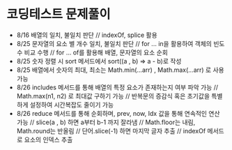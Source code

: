 # 코딩테스트 문제풀이
- 8/16 배열의 일치, 불일치 판단 // indexOf, splice 활용
- 8/25 문자열의 요소 별 개수 일치, 불일치 판단 // for ... in을 활용하여 객체의 빈도수 비교 수행 // for ... of를 활용해 배열, 문자열의 요소 순회
- 8/25 숫자 정렬 시 sort 메서드에서 sort((a , b) => a - b)로 작성
- 8/25 배열에서 숫자의 최대, 최소는 Math.min(...arr) , Math.max(...arr) 로 사용 가능
- 8/26 includes 메서드를 통해 배열의 특정 요소가 존재하는지 여부 파악 가능 // Math.max(n1, n2) 로 최대값 구하기 가능 // 반복문의 증감식 혹은 초기값을 특별하게 설정하여 시간복잡도 줄이기 가능
- 8/26 reduce 메서드를 통해 순회하며, prev, now, Idx 값을 통해 연속적인 연산 가능 // slice(a , b) 하면 a부터 b-1 까지 잘라냄 // Math.floor는 내림, Math.round는 반올림 // 단어.slice(-1) 하면 마지막 글자 추출 // indexOf 메서드로 요소의 인덱스 추출
